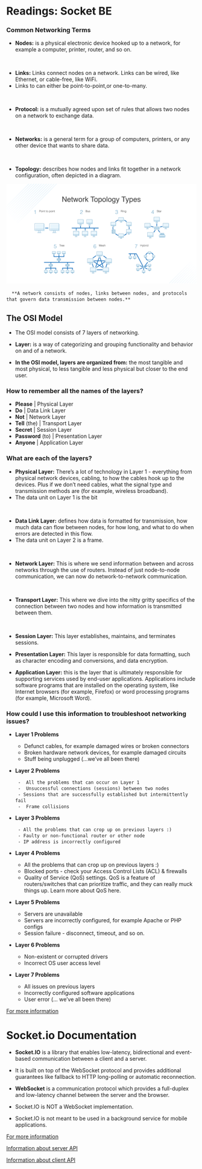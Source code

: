 # Readings: Socket BE


### Common Networking Terms

- **Nodes:** is a physical electronic device hooked up to a network, for example a computer, printer, router, and so on.
<br>

- **Links:** Links connect nodes on a network. Links can be wired, like Ethernet, or cable-free, like WiFi.
- Links to can either be point-to-point,or one-to-many.

<br>

- **Protocol:** is a mutually agreed upon set of rules that allows two nodes on a network to exchange data.

<br>

- **Networks:** is a general term for a group of computers, printers, or any other device that wants to share data.

<br>

- **Topology:** describes how nodes and links fit together in a network configuration, often depicted in a diagram.

![Topology network Type](./assets/2-Network-Topology-Types.png)

      **A network consists of nodes, links between nodes, and protocols that govern data transmission between nodes.**


## The OSI Model

- The OSI model consists of 7 layers of networking.

- **Layer:** is a way of categorizing and grouping functionality and behavior on and of a network.

- **In the OSI model, layers are organized from:** the most tangible and most physical, to less tangible and less physical but closer to the end user.

### How to remember all the names of the layers?
- **Please** | Physical Layer
- **Do** | Data Link Layer
- **Not** | Network Layer
- **Tell** (the) | Transport Layer
- **Secret** | Session Layer
- **Password** (to) | Presentation Layer
- **Anyone** | Application Layer


### What are each of the layers?
- **Physical Layer:** There’s a lot of technology in Layer 1 - everything from physical network devices, cabling, to how the cables hook up to the devices. Plus if we don’t need cables, what the signal type and transmission methods are (for example, wireless broadband).
- The data unit on Layer 1 is the bit
<br>

- **Data Link Layer:** defines how data is formatted for transmission, how much data can flow between nodes, for how long, and what to do when errors are detected in this flow.
- The data unit on Layer 2 is a frame.

<br>

- **Network Layer:** This is where we send information between and across networks through the use of routers. Instead of just node-to-node communication, we can now do network-to-network communication.
<br>

- **Transport Layer:** This where we dive into the nitty gritty specifics of the connection between two nodes and how information is transmitted between them. 
<br>

- **Session Layer:** This layer establishes, maintains, and terminates sessions.

- **Presentation Layer:** This layer is responsible for data formatting, such as character encoding and conversions, and data encryption.

- **Application Layer:** this is the layer that is ultimately responsible for supporting services used by end-user applications. Applications include software programs that are installed on the operating system, like Internet browsers (for example, Firefox) or word processing programs (for example, Microsoft Word).

### How could I use this information to troubleshoot networking issues?
- **Layer 1 Problems** 
            
     - Defunct cables, for example damaged wires or broken connectors
     - Broken hardware network devices, for example damaged circuits
     - Stuff being unplugged (...we’ve all been there)

- **Layer 2 Problems** 

       -  All the problems that can occur on Layer 1
       -  Unsuccessful connections (sessions) between two nodes
       - Sessions that are successfully established but intermittently fail
       -  Frame collisions


- **Layer 3 Problems**

       - All the problems that can crop up on previous layers :)
       - Faulty or non-functional router or other node
       - IP address is incorrectly configured

- **Layer 4 Problems**

     - All the problems that can crop up on previous layers :)
     - Blocked ports - check your Access Control Lists (ACL) & firewalls
     - Quality of Service (QoS) settings. QoS is a feature of routers/switches that can prioritize traffic, and they can really muck things up. Learn more about QoS here.

- **Layer 5 Problems**

     - Servers are unavailable
     - Servers are incorrectly configured, for example Apache or PHP configs
     - Session failure - disconnect, timeout, and so on.

- **Layer 6 Problems**

     - Non-existent or corrupted drivers
     - Incorrect OS user access level


- **Layer 7 Problems**

     - All issues on previous layers
     - Incorrectly configured software applications
     - User error (... we’ve all been there)

[For more information](https://www.freecodecamp.org/news/osi-model-networking-layers-explained-in-plain-english/)

# Socket.io Documentation


- **Socket.IO** is a library that enables low-latency, bidirectional and event-based communication between a client and a server.

- It is built on top of the WebSocket protocol and provides additional guarantees like fallback to HTTP long-polling or automatic reconnection.

- **WebSocket** is a communication protocol which provides a full-duplex and low-latency channel between the server and the browser.

- Socket.IO is NOT a WebSocket implementation.

- Socket.IO is not meant to be used in a background service for mobile applications.

[For more information](https://socket.io/docs/v4/)

[Information about server API](https://socket.io/docs/v4/server-api)

[Information about client API](https://socket.io/docs/v4/client-api)


